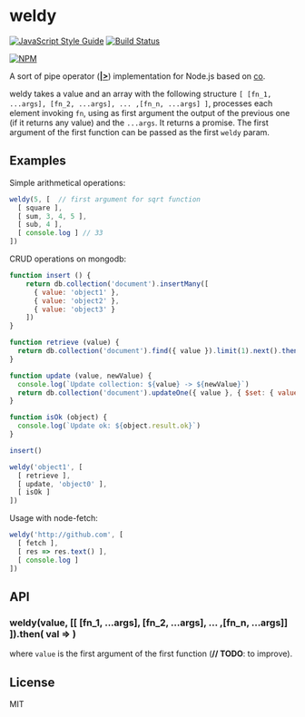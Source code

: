 # weldy

[![JavaScript Style Guide](https://img.shields.io/badge/code%20style-standard-brightgreen.svg)](http://standardjs.com/)
[![Build Status](https://travis-ci.org/stearm/weldy.svg?branch=master)](https://travis-ci.org/stearm/weldy)

[![NPM](https://nodei.co/npm/weldy.png?compact=true)](https://nodei.co/npm/weldy/)

A sort of pipe operator (**[|>](http://elixir-lang.org/getting-started/enumerables-and-streams.html#the-pipe-operator)**) implementation for Node.js based on [co](https://github.com/tj/co).

weldy takes a value and an array with the following structure `[ [fn_1, ...args], [fn_2, ...args], ... ,[fn_n, ...args] ]`, processes each element invoking `fn`, using as first argument the output of the previous one (if it returns any value) and the `...args`. It returns a promise.
The first argument of the first function can be passed as the first `weldy` param.

## Examples

Simple arithmetical operations:

```javascript
weldy(5, [  // first argument for sqrt function
  [ square ],
  [ sum, 3, 4, 5 ],
  [ sub, 4 ],
  [ console.log ] // 33
])
```

CRUD operations on mongodb:

```javascript
function insert () {
    return db.collection('document').insertMany([
      { value: 'object1' },
      { value: 'object2' },
      { value: 'object3' }
    ])
}

function retrieve (value) {
  return db.collection('document').find({ value }).limit(1).next().then(object => object.value)
}

function update (value, newValue) {
  console.log(`Update collection: ${value} -> ${newValue}`)
  return db.collection('document').updateOne({ value }, { $set: { value: newValue } })
}

function isOk (object) {
  console.log(`Update ok: ${object.result.ok}`)
}

insert()

weldy('object1', [
  [ retrieve ],
  [ update, 'object0' ],
  [ isOk ]
])
```

Usage with node-fetch:

```javascript
weldy('http://github.com', [
  [ fetch ],
  [ res => res.text() ],
  [ console.log ]
])
```

## API
### weldy(value, [[ [fn_1, ...args], [fn_2, ...args], ... ,[fn_n, ...args]] ]).then( val => )
where `value` is the first argument of the first function (**// TODO**: to improve).

## License
MIT
